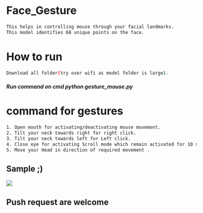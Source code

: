 # Face_Gesture
```bash
This helps in controlling mouse through your facial landmarks.
This model identifies 68 unique points on the face.
```
# How to run
```bash
Download all folder(try over wifi as model folder is large).
```
##### Run command on cmd  python gesture_mouse.py


# command for gestures
```bash
1. Open mouth for activating/deactivating mouse movement.
2. Tilt your neck towards right for right click.
3. Tilt your neck towards left for Left click.
4. Close eye for activating Scroll mode which remain activated for 10 seconds.
5. Move your Head in direction of required movement .
```
## Sample ;)
<img src="Sample/example.gif">

## Push request are welcome  


